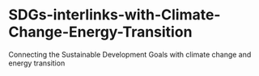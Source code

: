 # SDGs-interlinks-with-Climate-Change-Energy-Transition
Connecting the Sustainable Development Goals with climate change and energy transition
